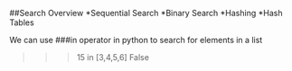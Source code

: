 ##Search Overview
 *Sequential Search
 *Binary Search
 *Hashing
 *Hash Tables
 
We can use
###in operator
in python to search for elements in a list

>>>15 in [3,4,5,6]
>False
